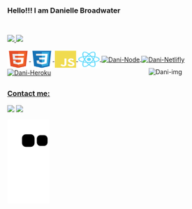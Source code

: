 ### Hello!!! I am Danielle Broadwater

<!-- 
- 🔭 I’m currently working on front-end
- 🌱 I’m currently learning JavaScript Frameworks
- 😄 Pronouns: She/Her
- ⚡ Fun fact: I speak Brazilian Portuguese -->

##
</br>
<div>
  <a href="https://github.com/bw-dani">
  <img height="180em" src="https://github-readme-stats.vercel.app/api?username=bw-dani&show_icons=true&theme=dracula&include_all_commits=true&count_private=true"/>
  <img height="180em" src="https://github-readme-stats.vercel.app/api/top-langs/?username=bw-dani&layout=compact&langs_count=7&theme=dracula"/>
</div>
  
  <div style="display: inline_block"><br>
     <img align="center" alt="Dani-HTML" height="40" width="50" src="https://raw.githubusercontent.com/devicons/devicon/master/icons/html5/html5-original.svg">
     <img align="center" alt="Dani-CSS" height="40" width="50" src="https://raw.githubusercontent.com/devicons/devicon/master/icons/css3/css3-original.svg">
     <img align="center" alt="Dani-Js" height="40" width="50" src="https://raw.githubusercontent.com/devicons/devicon/master/icons/javascript/javascript-plain.svg">
     <img align="center" alt="Dani-React" height="40" width="50" src="https://raw.githubusercontent.com/devicons/devicon/master/icons/react/react-original.svg">
     <img align="center" alt="Dani-Node" height="40" width="50" src="https://img.shields.io/badge/Node.js-43853D?style=for-the-badge&logo=node.js&logoColor=white">
     <img align="center" alt="Dani-Netlifly" height="40" width="50" src="https://img.shields.io/badge/Netlify-00C7B7?style=for-the-badge&logo=netlify&logoColor=white">
     <img align="center" alt="Dani-Heroku" height="40" width="50" src="https://img.shields.io/badge/Heroku-430098?style=for-the-badge&logo=heroku&logoColor=white">
     <img align="right" alt="Dani-img" height="150" width="180" src="https://share-cdn.picrew.me/shareImg/org/202108/338224_f9ckyiHf.png">
  </div>
  
  
  ##
  
  <div>
    <h3>Contact me: </h3>
<!--   <a href="https://instagram.com/danicode_" target="_blank"><img src="https://img.shields.io/badge/-Instagram-%23E4405F?style=for-the-badge&logo=instagram&logoColor=white" target="_blank"></a> -->
    <a href = "mailto:danibwdev@outlook.com" target="_blank"><img src="https://img.shields.io/badge/Microsoft_Outlook-0078D4?style=for-the-badge&logo=microsoft-outlook&logoColor=white" target="_blank"></a>
    <a href="https://www.linkedin.com/in/danielle-broadwater" target="_blank"><img src="https://img.shields.io/badge/-LinkedIn-%230077B5?style=for-the-badge&logo=linkedin&logoColor=white" target="_blank"></a> 
 

    
  ![Snake animation](https://github.com/rafaballerini/rafaballerini/blob/output/github-contribution-grid-snake.svg)

  
</div>


